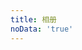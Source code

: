 ```yaml
---
title: 相册
noData: 'true'
---
```


<link type="text/css" href="/fancybox/jquery.fancybox.css" rel="stylesheet">    <div class="instagram"><section class="archives album"><ul class="img-box-ul"></ul></section></div>

